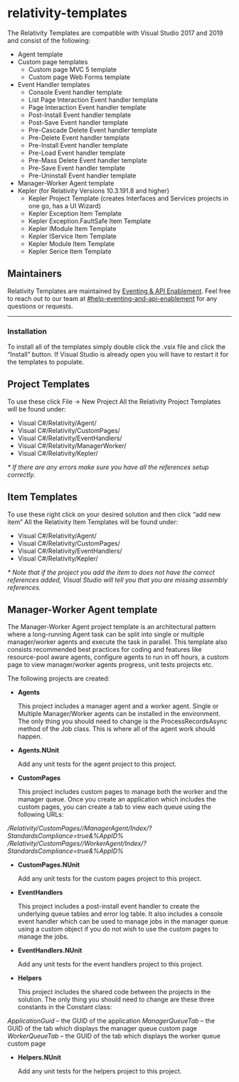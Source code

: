 # relativity-templates
The Relativity Templates are compatible with Visual Studio 2017 and 2019 and consist of the following:
- Agent template
- Custom page templates
    - Custom page MVC 5 template
    - Custom page Web Forms template
- Event Handler templates
    - Console Event handler template
    - List Page Interaction Event handler template
    - Page Interaction Event handler template
    - Post-Install Event handler template
    - Post-Save Event handler template
    - Pre-Cascade Delete Event handler template
    - Pre-Delete Event handler template
    - Pre-Install Event handler template
    - Pre-Load Event handler template
    - Pre-Mass Delete Event handler template
    - Pre-Save Event handler template
    - Pre-Uninstall Event handler template
- Manager-Worker Agent template
- Kepler (for Relativity Versions 10.3.191.8 and higher)
    - Kepler Project Template (creates Interfaces and Services projects in one go, has a UI Wizard)
    - Kepler Exception Item Template
    - Kepler Exception.FaultSafe Item Template
    - Kepler IModule Item Template
    - Kepler IService Item Template
    - Kepler Module Item Template
    - Kepler Serice Item Template

## Maintainers

Relativity Templates are maintained by [Eventing & API Enablement](https://einstein.kcura.com/x/P7HCH). Feel free to reach out to our team at [#help-eventing-and-api-enablement](https://kcura-pd.slack.com/archives/C03CQV3DKLY) for any questions or requests.

---

### Installation
To install all of the templates simply double click the .vsix file and click the “Install” button. If Visual Studio is already open you will have to restart it for the templates to populate.

## Project Templates

To use these click File -> New Project
All the Relativity Project Templates will be found under:
- 	Visual C#/Relativity/Agent/
- 	Visual C#/Relativity/CustomPages/
- 	Visual C#/Relativity/EventHandlers/
- 	Visual C#/Relativity/ManagerWorker/
- 	Visual C#/Relativity/Kepler/

_* If there are any errors make sure you have all the references setup correctly._

## Item Templates

To use these right click on your desired solution and then click “add new item”
All the Relativity Item Templates will be found under:
- 	Visual C#/Relativity/Agent/
- 	Visual C#/Relativity/CustomPages/
- 	Visual C#/Relativity/EventHandlers/
- 	Visual C#/Relativity/Kepler/

_* Note that if the project you add the item to does not have the correct references added, Visual Studio will tell you that you are missing assembly references._

## Manager-Worker Agent template
The Manager-Worker Agent project template is an architectural pattern where a long-running Agent task can be split into single or multiple manager/worker agents and execute the task in parallel. This template also consists recommended best practices for coding and features like resource-pool aware agents, configure agents to run in off hours, a custom page to view manager/worker agents progress, unit tests projects etc.

The following projects are created:

 - **Agents**

	This project includes a manager agent and a worker agent.  Single or Multiple Manager/Worker agents can be installed in the environment.  The only thing you should need to change is the ProcessRecordsAsync method of the Job class.  This is where all of the agent work should happen.

 - **Agents.NUnit**

	Add any unit tests for the agent project to this project.

 - **CustomPages**

	This project includes custom pages to manage both the worker and the manager queue.  Once you create an application which includes the custom pages, you can create a tab to view each queue using the following URLs:

 */Relativity/CustomPages/<AppGuid>/ManagerAgent/Index/?StandardsCompliance=true&%AppID%*
 */Relativity/CustomPages/<AppGuid>/WorkerAgent/Index/?StandardsCompliance=true&%AppID%*

 - **CustomPages.NUnit**

	Add any unit tests for the custom pages project to this project.

 - **EventHandlers**

	This project includes a post-install event handler to create the underlying queue tables and error log table.  It also includes a console event handler which can be used to manage jobs in the manager queue using a custom object if you do not wish to use the custom pages to manage the jobs.

 - **EventHandlers.NUnit**

	Add any unit tests for the event handlers project to this project.

 - **Helpers**

	This project includes the shared code between the projects in the solution.  The only thing you should need to change are these three constants in the Constant class:

*ApplicationGuid* – the GUID of the application
*ManagerQueueTab* – the GUID of the tab which displays the manager queue custom page
*WorkerQueueTab* – the GUID of the tab which displays the worker queue custom page

 - **Helpers.NUnit**

	Add any unit tests for the helpers project to this project.
